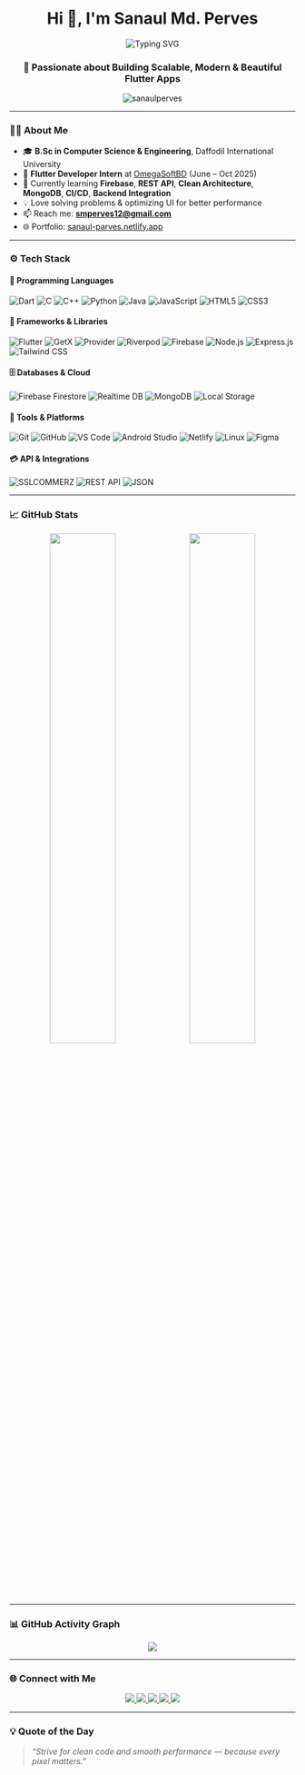 <h1 align="center">Hi 👋, I'm Sanaul Md. Perves</h1>

<p align="center">
  <img src="https://readme-typing-svg.herokuapp.com?size=25&center=true&vCenter=true&width=500&lines=Flutter+Developer;CSE+Student;UI/UX+Enthusiast;Backend+Learner;Full+Stack+App+Developer" alt="Typing SVG" />
</p>

<h3 align="center">🚀 Passionate about Building Scalable, Modern & Beautiful Flutter Apps</h3>

<p align="center">
  <img src="https://komarev.com/ghpvc/?username=sanaulperves&label=Profile%20views&color=0e75b6&style=flat" alt="sanaulperves" />
</p>

---

### 🧑‍💻 About Me

- 🎓 **B.Sc in Computer Science & Engineering**, Daffodil International University  
- 💼 **Flutter Developer Intern** at [OmegaSoftBD](https://omegasoftbd.com/) (June – Oct 2025)  
- 🌱 Currently learning **Firebase**, **REST API**, **Clean Architecture**, **MongoDB**, **CI/CD**, **Backend Integration**  
- 💡 Love solving problems & optimizing UI for better performance  
- 📫 Reach me: **smperves12@gmail.com**  
- 🌐 Portfolio: [sanaul-parves.netlify.app](https://sanaul-parvej.netlify.app/)

---

### ⚙️ Tech Stack

#### 🔹 Programming Languages
![Dart](https://img.shields.io/badge/Dart-0175C2?style=for-the-badge&logo=dart&logoColor=white)
![C](https://img.shields.io/badge/C-00599C?style=for-the-badge&logo=c&logoColor=white)
![C++](https://img.shields.io/badge/C++-00599C?style=for-the-badge&logo=c%2B%2B&logoColor=white)
![Python](https://img.shields.io/badge/Python-3776AB?style=for-the-badge&logo=python&logoColor=white)
![Java](https://img.shields.io/badge/Java-007396?style=for-the-badge&logo=java&logoColor=white)
![JavaScript](https://img.shields.io/badge/JavaScript-F7DF1E?style=for-the-badge&logo=javascript&logoColor=black)
![HTML5](https://img.shields.io/badge/HTML5-E34F26?style=for-the-badge&logo=html5&logoColor=white)
![CSS3](https://img.shields.io/badge/CSS3-1572B6?style=for-the-badge&logo=css3&logoColor=white)

#### 🔸 Frameworks & Libraries
![Flutter](https://img.shields.io/badge/Flutter-02569B?style=for-the-badge&logo=flutter&logoColor=white)
![GetX](https://img.shields.io/badge/GetX-654FF0?style=for-the-badge&logo=flutter&logoColor=white)
![Provider](https://img.shields.io/badge/Provider-29B6F6?style=for-the-badge&logo=flutter&logoColor=white)
![Riverpod](https://img.shields.io/badge/Riverpod-2E7D32?style=for-the-badge&logo=flutter&logoColor=white)
![Firebase](https://img.shields.io/badge/Firebase-FFCA28?style=for-the-badge&logo=firebase&logoColor=black)
![Node.js](https://img.shields.io/badge/Node.js-339933?style=for-the-badge&logo=node.js&logoColor=white)
![Express.js](https://img.shields.io/badge/Express.js-000?style=for-the-badge&logo=express&logoColor=white)
![Tailwind CSS](https://img.shields.io/badge/TailwindCSS-38B2AC?style=for-the-badge&logo=tailwind-css&logoColor=white)

#### 🗄️ Databases & Cloud
![Firebase Firestore](https://img.shields.io/badge/Firestore-FFCA28?style=for-the-badge&logo=firebase&logoColor=black)
![Realtime DB](https://img.shields.io/badge/Realtime%20DB-039BE5?style=for-the-badge&logo=firebase&logoColor=white)
![MongoDB](https://img.shields.io/badge/MongoDB-4EA94B?style=for-the-badge&logo=mongodb&logoColor=white)
![Local Storage](https://img.shields.io/badge/Local%20Storage-FFD43B?style=for-the-badge&logo=google&logoColor=black)

#### 🧰 Tools & Platforms
![Git](https://img.shields.io/badge/Git-F05032?style=for-the-badge&logo=git&logoColor=white)
![GitHub](https://img.shields.io/badge/GitHub-181717?style=for-the-badge&logo=github&logoColor=white)
![VS Code](https://img.shields.io/badge/VSCode-007ACC?style=for-the-badge&logo=visual-studio-code&logoColor=white)
![Android Studio](https://img.shields.io/badge/Android%20Studio-3DDC84?style=for-the-badge&logo=android-studio&logoColor=white)
![Netlify](https://img.shields.io/badge/Netlify-00C7B7?style=for-the-badge&logo=netlify&logoColor=white)
![Linux](https://img.shields.io/badge/Linux-FCC624?style=for-the-badge&logo=linux&logoColor=black)
![Figma](https://img.shields.io/badge/Figma-F24E1E?style=for-the-badge&logo=figma&logoColor=white)

#### 💳 API & Integrations
![SSLCOMMERZ](https://img.shields.io/badge/SSLCOMMERZ-0078D4?style=for-the-badge&logo=ssl&logoColor=white)
![REST API](https://img.shields.io/badge/REST%20API-FF6F00?style=for-the-badge&logo=api&logoColor=white)
![JSON](https://img.shields.io/badge/JSON-000000?style=for-the-badge&logo=json&logoColor=white)

---

### 📈 GitHub Stats

<p align="center">
  <img src="https://github-readme-stats.vercel.app/api?username=sanaulperves&show_icons=true&theme=github_dark&hide_border=true" width="48%"/>
  <img src="https://github-readme-stats.vercel.app/api/top-langs/?username=sanaulperves&layout=compact&theme=github_dark&hide_border=true" width="48%"/>
</p>

---

### 📊 GitHub Activity Graph

<p align="center">
  <img src="https://activity-graph.herokuapp.com/graph?username=sanaulperves&theme=react-dark" />
</p>

---

### 🌐 Connect with Me

<p align="center">
  <a href="https://www.linkedin.com/in/sanaul-perves-327904272/" target="_blank">
    <img src="https://img.shields.io/badge/LinkedIn-0A66C2?style=for-the-badge&logo=linkedin&logoColor=white" />
  </a>
  <a href="https://www.facebook.com/share/1fbky4erp3/" target="_blank">
    <img src="https://img.shields.io/badge/Facebook-1877F2?style=for-the-badge&logo=facebook&logoColor=white" />
  </a>
  <a href="https://github.com/sanaulperves" target="_blank">
    <img src="https://img.shields.io/badge/GitHub-000?style=for-the-badge&logo=github&logoColor=white" />
  </a>
  <a href="mailto:smperves12@gmail.com" target="_blank">
    <img src="https://img.shields.io/badge/Gmail-D14836?style=for-the-badge&logo=gmail&logoColor=white" />
  </a>
  <a href="https://sanaul-parvej.netlify.app/" target="_blank">
    <img src="https://img.shields.io/badge/Portfolio-000000?style=for-the-badge&logo=netlify&logoColor=white" />
  </a>
</p>

---

### 💡 Quote of the Day
> *“Strive for clean code and smooth performance — because every pixel matters.”*
